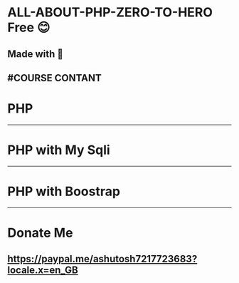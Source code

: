 # ALL-ABOUT-PHP-ZERO-TO-HERO Free 😊
Made with 💝
--------------------------------------
#COURSE CONTANT
-----------------
# PHP
---------------------------
# PHP with My Sqli
---------------------------
# PHP with Boostrap
---------------------------
# Donate Me 
https://paypal.me/ashutosh7217723683?locale.x=en_GB
------------------
